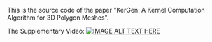 This is the source code of the paper "KerGen: A Kernel Computation Algorithm for 3D Polygon Meshes".


The Supplementary Video:
[![IMAGE ALT TEXT HERE](https://img.youtube.com/vi/6dXrf7arSJY/0.jpg)](https://www.youtube.com/watch?v=6dXrf7arSJY)




